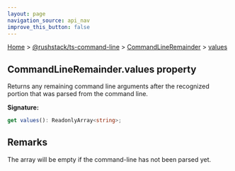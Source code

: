 ```yaml
---
layout: page
navigation_source: api_nav
improve_this_button: false
---
```



[Home](./index.md) &gt; [@rushstack/ts-command-line](./ts-command-line.md) &gt; [CommandLineRemainder](./ts-command-line.commandlineremainder.md) &gt; [values](./ts-command-line.commandlineremainder.values.md)

## CommandLineRemainder.values property

Returns any remaining command line arguments after the recognized portion that was parsed from the command line.

<b>Signature:</b>

```typescript
get values(): ReadonlyArray<string>;
```

## Remarks

The array will be empty if the command-line has not been parsed yet.
